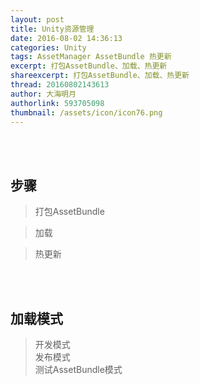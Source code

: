 ```yaml
---
layout: post
title: Unity资源管理
date: 2016-08-02 14:36:13
categories: Unity
tags: AssetManager AssetBundle 热更新
excerpt: 打包AssetBundle、加载、热更新
shareexcerpt: 打包AssetBundle、加载、热更新
thread: 20160802143613
author: 大海明月
authorlink: 593705098
thumbnail: /assets/icon/icon76.png
---
```


<br><br>

## 步骤

> 打包AssetBundle

> 加载

> 热更新


<br><br> 


## 加载模式
> 开发模式 <br>
> 发布模式 <br>
> 测试AssetBundle模式 <br>

<br><br> 
